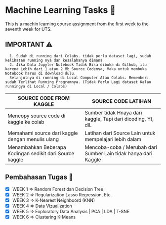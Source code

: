 # Machine Learning Tasks 🚀

This is a machin learning course assignment from the first week to the seventh week for UTS.

## IMPORTANT ⚠️

      1. Sudah di running dari Colabs. tidak perlu dataset lagi, sudah kelihatan running nya dan kesalahanya dimana 
      2. Jika Data Jupyter Notebook Tidak Bisa dibuka di Github, itu karena Lebih dari 1 atau 2 Mb Source Codenya, Maka untuk membuka Notebook harus di download dulu.
      Selanjutnya di running di Local Computer Atau Colabs. Remember: sudah Terlihat Running Programnya. (Tidak Perlu Lagi dataset Kalau runningya di Local / Colabs)

| SOURCE CODE FROM KAGGLE                                   | SOURCE CODE LATIHAN                                             |
| --------------------------------------------------------- | --------------------------------------------------------------- |
| Mencopy source code di kaggle ke colab                    | Sumber tidak Hnaya dari kaggle, Tapi dari dicoding, Yt, dll.    |
| Memahami source dari kaggle dengan menulis ulang          | Latihan dari Source Lain untuk mempelajari lebih dalam          |
| Menambahkan Beberapa Kodingan sedikit dari Source kaggle  | Mencoba-coba / Merubah dari Sumber Lain tidak hanya dari Kaggle |

## Pembahasan Tugas 🚀 

- [x] WEEK 1 => Random Forest dan Decision Tree
- [x] WEEK 2 => Regularization Lasso Regression, Etc.
- [x] WEEK 3 => K-Nearest Neighboord (KNN)
- [x] WEEK 4 => Data Vizualization
- [x] WEEK 5 => Exploratory Data Analysis | PCA | LDA | T-SNE
- [x] WEEK 6 => Clustering K-Means

